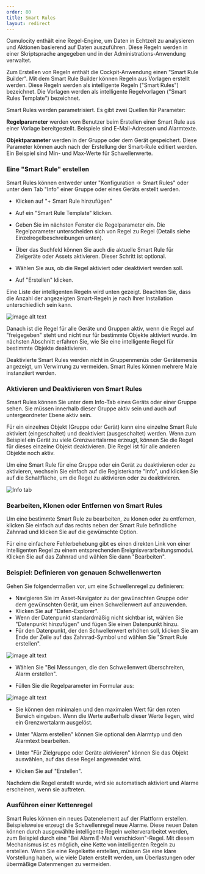 ```yaml
---
order: 80
title: Smart Rules
layout: redirect
---
```


Cumulocity enthält eine Regel-Engine, um Daten in Echtzeit zu analysieren und Aktionen basierend auf Daten auszuführen. Diese Regeln werden in einer Skriptsprache angegeben und in der Administrations-Anwendung verwaltet.

Zum Erstellen von Regeln enthält die Cockpit-Anwendung einen "Smart Rule Builder". Mit dem Smart Rule Builder können Regeln aus Vorlagen erstellt werden. Diese Regeln werden als intelligente Regeln ("Smart Rules") bezeichnet. Die Vorlagen werden als intelligente Regelvorlagen ("Smart Rules Template") bezeichnet.


Smart Rules werden parametrisiert. Es gibt zwei Quellen für Parameter:

**Regelparameter** werden vom Benutzer beim Erstellen einer Smart Rule aus einer Vorlage bereitgestellt. Beispiele sind E-Mail-Adressen und Alarmtexte.

**Objektparameter** werden in der Gruppe oder dem Gerät gespeichert. Diese Parameter können auch nach der Erstellung der Smart-Rule editiert werden. Ein Beispiel sind Min- und Max-Werte für Schwellenwerte.

### Eine "Smart Rule" erstellen

Smart Rules können entweder unter "Konfiguration -> Smart Rules" oder unter dem Tab "Info" einer Gruppe oder eines Geräts erstellt werden.

* Klicken auf "+ Smart Rule hinzufügen"

* Auf ein "Smart Rule Template" klicken.

* Geben Sie im nächsten Fenster die Regelparameter ein. Die Regelparameter unterscheiden sich von Regel zu Regel (Details siehe Einzelregelbeschreibungen unten).

* Über das Suchfeld können Sie auch die aktuelle Smart Rule für Zielgeräte oder Assets aktivieren. Dieser Schritt ist optional.

* Wählen Sie aus, ob die Regel aktiviert oder deaktiviert werden soll.

* Auf "Erstellen" klicken.

Eine Liste der intelligenten Regeln wird unten gezeigt. Beachten Sie, dass die Anzahl der angezeigten Smart-Regeln je nach Ihrer Installation unterschiedlich sein kann.

![image alt text](/guides/images/users-guide/image_23de.png)

Danach ist die Regel für alle Geräte und Gruppen aktiv, wenn die Regel auf "freigegeben" steht und nicht nur für bestimmte Objekte aktiviert wurde. Im nächsten Abschnitt erfahren Sie, wie Sie eine intelligente Regel für bestimmte Objekte deaktivieren.

Deaktivierte Smart Rules werden nicht in Gruppenmenüs oder Gerätemenüs angezeigt, um Verwirrung zu vermeiden. Smart Rules können mehrere Male instanziiert werden.

### Aktivieren und Deaktivieren von Smart Rules

Smart Rules können Sie unter dem Info-Tab eines Geräts oder einer Gruppe sehen. Sie müssen innerhalb dieser Gruppe aktiv sein und auch auf untergeordneter Ebene aktiv sein.

Für ein einzelnes Objekt (Gruppe oder Gerät) kann eine einzelne Smart Rule aktiviert (eingeschaltet) und deaktiviert (ausgeschaltet) werden. Wenn zum Beispiel ein Gerät zu viele Grenzwertalarme erzeugt, können Sie die Regel für dieses einzelne Objekt deaktivieren. Die Regel ist für alle anderen Objekte noch aktiv.

Um eine Smart Rule für eine Gruppe oder ein Gerät zu deaktivieren oder zu aktivieren, wechseln Sie einfach auf die Registerkarte "Info", und klicken Sie auf die Schaltfläche, um die Regel zu aktivieren oder zu deaktivieren.

![Info tab](/guides/images/users-guide/infotab.png)	

### Bearbeiten, Klonen oder Entfernen von Smart Rules

Um eine bestimmte Smart Rule zu bearbeiten, zu klonen oder zu entfernen, klicken Sie einfach auf das rechts neben der Smart Rule befindliche Zahnrad und klicken Sie auf die gewünschte Option.

Für eine einfachere Fehlerbehebung gibt es einen direkten Link von einer intelligenten Regel zu einem entsprechenden Ereignisverarbeitungsmodul. Klicken Sie auf das Zahnrad und wählen Sie dann "Bearbeiten".

### Beispiel: Definieren von genauen Schwellenwerten

Gehen Sie folgendermaßen vor, um eine Schwellenregel zu definieren:
* Navigieren Sie im Asset-Navigator zu der gewünschten Gruppe oder dem gewünschten Gerät, um einen Schwellenwert auf anzuwenden.
* Klicken Sie auf "Daten-Explorer".
* Wenn der Datenpunkt standardmäßig nicht sichtbar ist, wählen Sie "Datenpunkt hinzufügen" und fügen Sie einen Datenpunkt hinzu.
* Für den Datenpunkt, der den Schwellenwert erhöhen soll, klicken Sie am Ende der Zeile auf das Zahnrad-Symbol und wählen Sie "Smart Rule erstellen".

![image alt text](/guides/images/users-guide/image_26de.png)

* Wählen Sie "Bei Messungen, die den Schwellenwert überschreiten, Alarm erstellen".

* Füllen Sie die Regelparameter im Formular aus:

![image alt text](/guides/images/users-guide/image_37de.png)

* Sie können den minimalen und den maximalen Wert für den roten Bereich eingeben. Wenn die Werte außerhalb dieser Werte liegen, wird ein Grenzwertalarm ausgelöst.

* Unter "Alarm erstellen" können Sie optional den Alarmtyp und den Alarmtext bearbeiten.

* Unter "Für Zielgruppe oder Geräte aktivieren" können Sie das Objekt auswählen, auf das diese Regel angewendet wird.

* Klicken Sie auf "Erstellen".

Nachdem die Regel erstellt wurde, wird sie automatisch aktiviert und Alarme erscheinen, wenn sie auftreten.

### Ausführen einer Kettenregel

Smart Rules können ein neues Datenelement auf der Plattform erstellen. Beispielsweise erzeugt die Schwellenregel neue Alarme. Diese neuen Daten können durch ausgewählte intelligente Regeln weiterverarbeitet werden, zum Beispiel durch eine "Bei Alarm  E-Mail verschicken"-Regel. Mit diesem Mechanismus ist es möglich, eine Kette von intelligenten Regeln zu erstellen. Wenn Sie eine Regelkette erstellen, müssen Sie eine klare Vorstellung haben, wie viele Daten erstellt werden, um Überlastungen oder übermäßige Datenmengen zu vermeiden.

